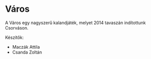 Város
=====

A Város egy nagyszerű kalandjáték, melyet 2014 tavaszán indítottunk Csorváson.

Készítők:


 - Maczák Attila
 - Csanda Zoltán
